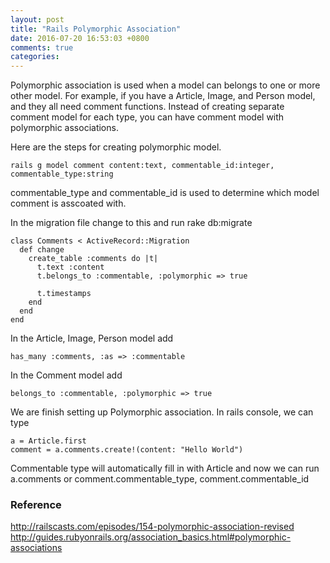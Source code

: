 ```yaml
---
layout: post
title: "Rails Polymorphic Association"
date: 2016-07-20 16:53:03 +0800
comments: true
categories:
---
```


Polymorphic association is used when a model can belongs to one or more other model. For example, if you have a Article, Image, and Person model, and they all need comment functions. Instead of creating separate comment model for each type, you can have comment model with polymorphic associations.

Here are the steps for creating polymorphic model.

    rails g model comment content:text, commentable_id:integer, commentable_type:string

commentable_type and commentable_id is used to determine which model comment is asscoated with.

In the migration file change to this and run rake db:migrate

    class Comments < ActiveRecord::Migration
      def change
        create_table :comments do |t|
          t.text :content
          t.belongs_to :commentable, :polymorphic => true

          t.timestamps
        end
      end
    end    

In the Article, Image, Person model add

    has_many :comments, :as => :commentable

In the Comment model add

    belongs_to :commentable, :polymorphic => true

We are finish setting up Polymorphic association. In rails console, we can type

    a = Article.first
    comment = a.comments.create!(content: "Hello World")

Commentable type will automatically fill in with Article and now we can run a.comments or comment.commentable_type, comment.commentable_id


### Reference
http://railscasts.com/episodes/154-polymorphic-association-revised
http://guides.rubyonrails.org/association_basics.html#polymorphic-associations
